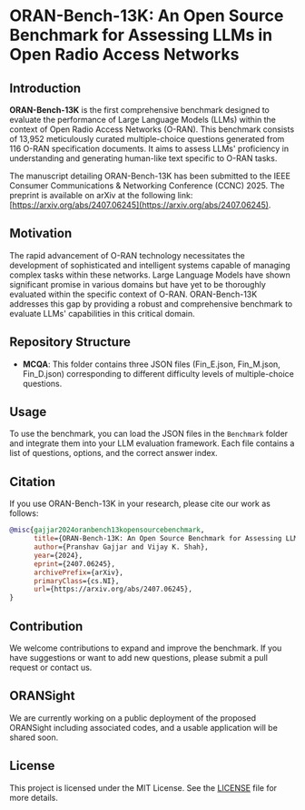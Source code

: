 # ORAN-Bench-13K: An Open Source Benchmark for Assessing LLMs in Open Radio Access Networks

## Introduction

**ORAN-Bench-13K** is the first comprehensive benchmark designed to evaluate the performance of Large Language Models (LLMs) within the context of Open Radio Access Networks (O-RAN). This benchmark consists of 13,952 meticulously curated multiple-choice questions generated from 116 O-RAN specification documents. It aims to assess LLMs' proficiency in understanding and generating human-like text specific to O-RAN tasks.

The manuscript detailing ORAN-Bench-13K has been submitted to the IEEE Consumer Communications & Networking Conference (CCNC) 2025. The preprint is available on arXiv at the following link: [https://arxiv.org/abs/2407.06245](https://arxiv.org/abs/2407.06245).


## Motivation

The rapid advancement of O-RAN technology necessitates the development of sophisticated and intelligent systems capable of managing complex tasks within these networks. Large Language Models have shown significant promise in various domains but have yet to be thoroughly evaluated within the specific context of O-RAN. ORAN-Bench-13K addresses this gap by providing a robust and comprehensive benchmark to evaluate LLMs' capabilities in this critical domain.

## Repository Structure

- **MCQA**: This folder contains three JSON files (Fin_E.json, Fin_M.json, Fin_D.json) corresponding to different difficulty levels of multiple-choice questions.

## Usage

To use the benchmark, you can load the JSON files in the `Benchmark` folder and integrate them into your LLM evaluation framework. Each file contains a list of questions, options, and the correct answer index.

## Citation

If you use ORAN-Bench-13K in your research, please cite our work as follows:

```bibtex
@misc{gajjar2024oranbench13kopensourcebenchmark,
      title={ORAN-Bench-13K: An Open Source Benchmark for Assessing LLMs in Open Radio Access Networks}, 
      author={Pranshav Gajjar and Vijay K. Shah},
      year={2024},
      eprint={2407.06245},
      archivePrefix={arXiv},
      primaryClass={cs.NI},
      url={https://arxiv.org/abs/2407.06245}, 
}
```

## Contribution

We welcome contributions to expand and improve the benchmark. If you have suggestions or want to add new questions, please submit a pull request or contact us.

## ORANSight

We are currently working on a public deployment of the proposed ORANSight including associated codes, and a usable application will be shared soon.

## License

This project is licensed under the MIT License. See the [LICENSE](LICENSE) file for more details.
